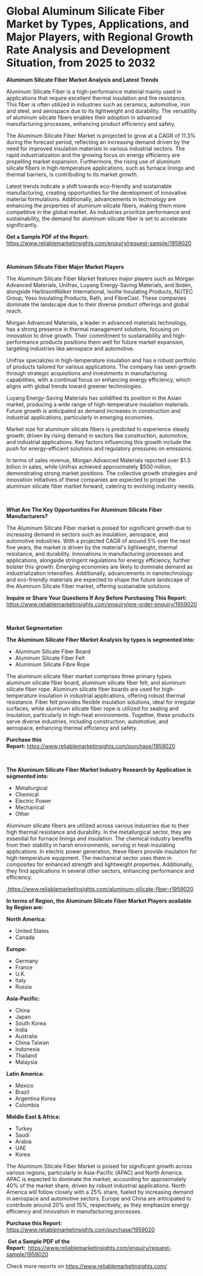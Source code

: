 <p><h1>Global Aluminum Silicate Fiber Market by Types, Applications, and Major Players, with Regional Growth Rate Analysis and Development Situation, from 2025 to 2032</h1></p><p><strong>Aluminum Silicate Fiber Market Analysis and Latest Trends</strong></p>
<p><p>Aluminum Silicate Fiber is a high-performance material mainly used in applications that require excellent thermal insulation and fire resistance. This fiber is often utilized in industries such as ceramics, automotive, iron and steel, and aerospace due to its lightweight and durability. The versatility of aluminum silicate fibers enables their adoption in advanced manufacturing processes, enhancing product efficiency and safety.</p><p>The Aluminum Silicate Fiber Market is projected to grow at a CAGR of 11.3% during the forecast period, reflecting an increasing demand driven by the need for improved insulation materials in various industrial sectors. The rapid industrialization and the growing focus on energy efficiency are propelling market expansion. Furthermore, the rising use of aluminum silicate fibers in high-temperature applications, such as furnace linings and thermal barriers, is contributing to its market growth.</p><p>Latest trends indicate a shift towards eco-friendly and sustainable manufacturing, creating opportunities for the development of innovative material formulations. Additionally, advancements in technology are enhancing the properties of aluminum silicate fibers, making them more competitive in the global market. As industries prioritize performance and sustainability, the demand for aluminum silicate fiber is set to accelerate significantly.</p></p>
<p><strong>Get a Sample PDF of the Report:&nbsp;</strong> <a href="https://www.reliablemarketinsights.com/enquiry/request-sample/1959020?utm_campaign=2647&utm_medium=2&utm_source=Github&utm_content=ia&utm_term=31032025&utm_id=aluminum-silicate-fiber">https://www.reliablemarketinsights.com/enquiry/request-sample/1959020</a></p>
<p>&nbsp;</p>
<p><strong>Aluminum Silicate Fiber Major Market Players</strong></p>
<p><p>The Aluminum Silicate Fiber Market features major players such as Morgan Advanced Materials, Unifrax, Luyang Energy-Saving Materials, and Ibiden, alongside HarbisonWalker International, Isolite Insulating Products, NUTEC Group, Yeso Insulating Products, Rath, and FibreCast. These companies dominate the landscape due to their diverse product offerings and global reach.</p><p>Morgan Advanced Materials, a leader in advanced materials technology, has a strong presence in thermal management solutions, focusing on innovation to drive growth. Their commitment to sustainability and high-performance products positions them well for future market expansion, targeting industries like aerospace and automotive.</p><p>Unifrax specializes in high-temperature insulation and has a robust portfolio of products tailored for various applications. The company has seen growth through strategic acquisitions and investments in manufacturing capabilities, with a continual focus on enhancing energy efficiency, which aligns with global trends toward greener technologies.</p><p>Luyang Energy-Saving Materials has solidified its position in the Asian market, producing a wide range of high-temperature insulation materials. Future growth is anticipated as demand increases in construction and industrial applications, particularly in emerging economies.</p><p>Market size for aluminum silicate fibers is predicted to experience steady growth, driven by rising demand in sectors like construction, automotive, and industrial applications. Key factors influencing this growth include the push for energy-efficient solutions and regulatory pressures on emissions.</p><p>In terms of sales revenue, Morgan Advanced Materials reported over $1.3 billion in sales, while Unifrax achieved approximately $500 million, demonstrating strong market positions. The collective growth strategies and innovation initiatives of these companies are expected to propel the aluminum silicate fiber market forward, catering to evolving industry needs.</p></p>
<p>&nbsp;</p>
<p><strong>What Are The Key Opportunities For Aluminum Silicate Fiber Manufacturers?</strong></p>
<p><p>The Aluminum Silicate Fiber market is poised for significant growth due to increasing demand in sectors such as insulation, aerospace, and automotive industries. With a projected CAGR of around 5% over the next five years, the market is driven by the material's lightweight, thermal resistance, and durability. Innovations in manufacturing processes and applications, alongside stringent regulations for energy efficiency, further bolster this growth. Emerging economies are likely to dominate demand as industrialization intensifies. Additionally, advancements in nanotechnology and eco-friendly materials are expected to shape the future landscape of the Aluminum Silicate Fiber market, offering sustainable solutions.</p></p>
<p><strong>Inquire or Share Your Questions If Any Before Purchasing This Report:</strong> <a href="https://www.reliablemarketinsights.com/enquiry/pre-order-enquiry/1959020?utm_campaign=2647&utm_medium=2&utm_source=Github&utm_content=ia&utm_term=31032025&utm_id=aluminum-silicate-fiber">https://www.reliablemarketinsights.com/enquiry/pre-order-enquiry/1959020</a></p>
<p>&nbsp;</p>
<p><strong>Market Segmentation</strong></p>
<p><strong>The Aluminum Silicate Fiber Market Analysis by types is segmented into:</strong></p>
<p><ul><li>Aluminum Silicate Fiber Board</li><li>Aluminum Silicate Fiber Felt</li><li>Aluminium Silicate Fibre Rope</li></ul></p>
<p><p>The aluminum silicate fiber market comprises three primary types: aluminum silicate fiber board, aluminum silicate fiber felt, and aluminum silicate fiber rope. Aluminum silicate fiber boards are used for high-temperature insulation in industrial applications, offering robust thermal resistance. Fiber felt provides flexible insulation solutions, ideal for irregular surfaces, while aluminum silicate fiber rope is utilized for sealing and insulation, particularly in high-heat environments. Together, these products serve diverse industries, including construction, automotive, and aerospace, enhancing thermal efficiency and safety.</p></p>
<p><strong>Purchase this Report:&nbsp;</strong><a href="https://www.reliablemarketinsights.com/purchase/1959020?utm_campaign=2647&utm_medium=2&utm_source=Github&utm_content=ia&utm_term=31032025&utm_id=aluminum-silicate-fiber">https://www.reliablemarketinsights.com/purchase/1959020</a></p>
<p>&nbsp;</p>
<p><strong>The Aluminum Silicate Fiber Market Industry Research by Application is segmented into:</strong></p>
<p><ul><li>Metallurgical</li><li>Chemical</li><li>Electric Power</li><li>Mechanical</li><li>Other</li></ul></p>
<p><p>Aluminum silicate fibers are utilized across various industries due to their high thermal resistance and durability. In the metallurgical sector, they are essential for furnace linings and insulation. The chemical industry benefits from their stability in harsh environments, serving in heat-insulating applications. In electric power generation, these fibers provide insulation for high-temperature equipment. The mechanical sector uses them in composites for enhanced strength and lightweight properties. Additionally, they find applications in several other sectors, enhancing performance and efficiency.</p></p>
<p><a href="https://www.reliablemarketinsights.com/aluminum-silicate-fiber-r1959020?utm_campaign=2647&utm_medium=2&utm_source=Github&utm_content=ia&utm_term=31032025&utm_id=aluminum-silicate-fiber">&nbsp;https://www.reliablemarketinsights.com/aluminum-silicate-fiber-r1959020</a></p>
<p><strong>In terms of Region, the Aluminum Silicate Fiber Market Players available by Region are:</strong></p>
<p>
    <p> <strong> North America: </strong>
        <ul>
            <li>United States</li>
            <li>Canada</li>
        </ul>
        </p> 
    <p> <strong> Europe: </strong>
        <ul>
            <li>Germany</li>
            <li>France</li>
            <li>U.K.</li>
            <li>Italy</li>
            <li>Russia</li>
        </ul>
        </p> 
    <p> <strong> Asia-Pacific: </strong>
        <ul>
            <li>China</li>
            <li>Japan</li>
            <li>South Korea</li>
            <li>India</li>
            <li>Australia</li>
            <li>China Taiwan</li>
            <li>Indonesia</li>
            <li>Thailand</li>
            <li>Malaysia</li>
        </ul>
        </p> 
    <p> <strong> Latin America: </strong>
        <ul>
            <li>Mexico</li>
            <li>Brazil</li>
            <li>Argentina Korea</li>
            <li>Colombia</li>
        </ul>
        </p> 
    <p> <strong> Middle East & Africa: </strong>
        <ul>
            <li>Turkey</li>
            <li>Saudi</li>
            <li>Arabia</li>
            <li>UAE</li>
            <li>Korea</li>
        </ul>
    </p>
    </p>
<p><p>The Aluminum Silicate Fiber Market is poised for significant growth across various regions, particularly in Asia-Pacific (APAC) and North America. APAC is expected to dominate the market, accounting for approximately 40% of the market share, driven by robust industrial applications. North America will follow closely with a 25% share, fueled by increasing demand in aerospace and automotive sectors. Europe and China are anticipated to contribute around 20% and 15%, respectively, as they emphasize energy efficiency and innovation in manufacturing processes.</p></p>
<p><strong>Purchase this Report: </strong><a href="https://www.reliablemarketinsights.com/purchase/1959020?utm_campaign=2647&utm_medium=2&utm_source=Github&utm_content=ia&utm_term=31032025&utm_id=aluminum-silicate-fiber">https://www.reliablemarketinsights.com/purchase/1959020</a></p>
<p>&nbsp;<strong>Get a Sample PDF of the Report:&nbsp;&nbsp;</strong><a href="https://www.reliablemarketinsights.com/enquiry/request-sample/1959020?utm_campaign=2647&utm_medium=2&utm_source=Github&utm_content=ia&utm_term=31032025&utm_id=aluminum-silicate-fiber">https://www.reliablemarketinsights.com/enquiry/request-sample/1959020</a></p>
<p><strong></strong></p>
<p>Check more reports on <a href="https://www.reliablemarketinsights.com/?utm_campaign=2647&utm_medium=2&utm_source=Github&utm_content=ia&utm_term=31032025&utm_id=aluminum-silicate-fiber">https://www.reliablemarketinsights.com/</a></p>